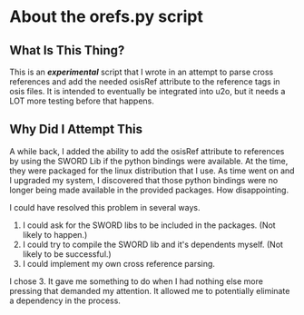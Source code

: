 # About the orefs.py script

## What Is This Thing?

This is an _**experimental**_ script that I wrote in an attempt to parse cross references and add the needed osisRef attribute to the reference tags in osis files. It is intended to eventually be integrated into u2o, but it needs a LOT more testing before that happens.

## Why Did I Attempt This

A while back, I added the ability to add the osisRef attribute to references by using the SWORD Lib if the python bindings were available. At the time, they were packaged for the linux distribution that I use. As time went on and I upgraded my system, I discovered that those python bindings were no longer being made available in the provided packages. How disappointing.

I could have resolved this problem in several ways.

1. I could ask for the SWORD libs to be included in the packages. (Not likely to happen.)
2. I could try to compile the SWORD lib and it's dependents myself. (Not likely to be successful.)
3. I could implement my own cross reference parsing.

I chose 3. It gave me something to do when I had nothing else more pressing that demanded my attention. It allowed me to potentially eliminate a dependency in the process.